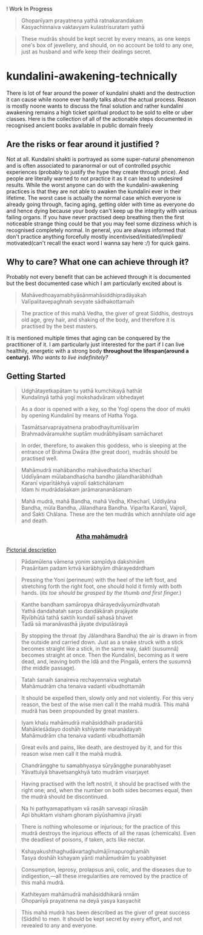 ! Work In Progress
>Ghopanīyam prayatnena yathā ratnakarandakam  
Kasyachinnaiva vaktavyam kulastrīsuratam yathā  

>These mudrâs should be kept secret by every means, as
one keeps one's box of jewellery, and should, on no
account be told to any one, just as husband and wife
keep their dealings secret.

# kundalini-awakening-technically

There is lot of fear around the power of kundalini shakti and the destruction it can cause while noone ever hardly talks about the actual process. Reason is mostly noone wants to discuss the final solution and rather kundalini awakening remains a high ticket spiritual product to be sold to elite or uber classes. Here is the collection of all of the actionable steps documented in recognised ancient books available in public domain freely

## Are the risks or fear around it justified ?

Not at all. Kundalini shakti is portrayed as some super-natural phenomenon and is often associated to paranormal or out of controlled psychic experiences (probably to justify the hype they create through price). And people are literally warned to not practice it as it can lead to undesired results. While the worst anyone can do with the kundalini-awakening practices is that they are not able to awaken the kundalini ever in their lifetime. The worst case is actually the normal case which everyone is already going through, facing aging, getting older with time as everyone do and hence dying because your body can't keep up the integrity with various failing organs. If you have never practised deep breathing then the first noticeable strange thing could be that you may feel some dizziness which is recognised completely normal. In general, you are always informed that don't practice anything forcefully mostly incentivised/initiated/implied/ motivated(can't recall the exact word I wanna say here :/) for quick gains.

## Why to care? What one can achieve through it?

Probably not every benefit that can be achieved through it is documented but the best documented case which I am particularly excited about is
>Mahāvedhoayamabhyāsānmahāsiddhipradāyakah  
>Valīpalitavepaghnah sevyate sādhakottamaih

>The practice of this mahâ Vedha, the giver of great
Siddhis, destroys old age, grey hair, and shaking of the
body, and therefore it is practised by the best masters. 

It is mentioned multiple times that aging can be conquered by the practitioner of it. I am particularly just interested for the part if I can live healthily, energetic with a strong body **throughout the lifespan(around a century).** *Who wants to live indefinitely?*

## Getting Started

>Udghātayetkapātam tu yathā kumchikayā hathāt  
>Kundalinyā tathā yogī mokshadvāram vibhedayet

>As a door is opened with a key, so the Yogî opens the
door of mukti by opening Kundalinî by means of Hatha
Yoga.  

>Tasmātsarvaprayatnena prabodhayitumīśvarīm  
Brahmadvāramukhe suptām mudrābhyāsam samācharet

>In order, therefore, to awaken this goddess, who is
sleeping at the entrance of Brahma Dwâra (the great
door), mudrâs should be practised well.  

>Mahāmudrā mahābandho mahāvedhaścha khecharī  
Uddīyānam mūlabandhaścha bandho jālandharābhidhah  
Karanī viparītākhyā vajrolī śaktichālanam  
Idam hi mudrādaśakam jarāmarananāśanam

>Mahâ mudrâ, mahâ Bandha, mahâ Vedha, Khecharî,
Uddiyâna Bandha, mûla Bandha, Jâlandhara Bandha.
Viparîta Karanî, Vajroli, and Śakti Châlana. These are
the ten mudrâs which annihilate old age and death.

<h3 style="text-align: center; text-decoration: underline;">Atha mahāmudrā</h3>

<a href="https://en.wikipedia.org/wiki/Mahamudra_(Hatha_Yoga)">Pictorial description</a>
>Pādamūlena vāmena yonim sampīdya dakshinām  
Prasāritam padam krtvā karābhyām dhārayeddrdham

>Pressing the Yoni (perineum) with the heel of the left
foot, and stretching forth the right foot, one should hold it firmly with both hands. (*its toe should be grasped by the thumb and first finger.*)

>Kanthe bandham samāropya dhārayedvāyumūrdhvatah  
Yathā dandahatah sarpo dandākārah prajāyate  
Rjvībhūtā tathā śaktih kundalī sahasā bhavet  
Tadā sā maranāvasthā jāyate dviputāśrayā

>By stopping the throat (by Jâlandhara Bandha) the air is
drawn in from the outside and carried down. Just as a
snake struck with a stick becomes straight like a stick, in
the same way, śakti (susumnâ) becomes straight at once.
Then the Kundalinî, becoming as it were dead, and,
leaving both the Idâ and the Pingalâ, enters the susumnâ
(the middle passage).

>Tatah śanaih śanaireva rechayennaiva veghatah  
Mahāmudrām cha tenaiva vadanti vibudhottamāh

>It should be expelled then, slowly only and not
violently. For this very reason, the best of the wise men
call it the mahâ mudrâ. This mahâ mudrâ has been
propounded by great masters.

>Iyam khalu mahāmudrā mahāsiddhaih pradarśitā  
Mahākleśādayo doshāh kshīyante maranādayah  
Mahāmudrām cha tenaiva vadanti vibudhottamāh

>Great evils and pains, like death, are destroyed by it, and
for this reason wise men call it the mahâ mudrâ.

>Chandrāngghe tu samabhyasya sūryāngghe punarabhyaset  
Yāvattulyā bhavetsangkhyā tato mudrām visarjayet

>Having practised with the left nostril, it should be
practised with the right one; and, when the number on
both sides becomes equal, then the mudrâ should be
discontinued.

>Na hi pathyamapathyam vā rasāh sarveapi nīrasāh  
Api bhuktam visham ghoram pīyūshamiva jīryati

>There is nothing wholesome or injurious; for the
practice of this mudrâ destroys the injurious effects of
all the rasas (chemicals). Even the deadliest of poisons,
if taken, acts like nectar.

>Kshayakushthaghudāvartaghulmājīrnapuroghamāh  
Tasya doshāh kshayam yānti mahāmudrām tu yoabhyaset

>Consumption, leprosy, prolapsus anii, colic, and the
diseases due to indigestion,—all these irregularities are
removed by the practice of this mahâ mudrâ.

>Kathiteyam mahāmudrā mahāsiddhikarā nrnām  
Ghopanīyā prayatnena na deyā yasya kasyachit

>This mahâ mudrâ has been described as the giver of
great success (Siddhi) to men. It should be kept secret
by every effort, and not revealed to any and everyone.

<!-- ## Routine of Yogi -->